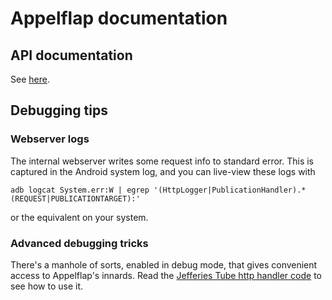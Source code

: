 # Appelflap documentation

## API documentation

See [here](API/HTTP_API.md).

## Debugging tips

### Webserver logs

The internal webserver writes some request info to standard error. This is captured in the Android system log,
and you can live-view these logs with
```
adb logcat System.err:W | egrep '(HttpLogger|PublicationHandler).*(REQUEST|PUBLICATIONTARGET):'
```
or the equivalent on your system.

### Advanced debugging tricks

There's a manhole of sorts, enabled in debug mode, that gives convenient access to Appelflap's innards.
Read the [Jefferies Tube http handler code](../eekhoorn/src/main/java/org/nontrivialpursuit/eekhoorn/httphandlers/JefferiesTube.kt) to see how to use it.